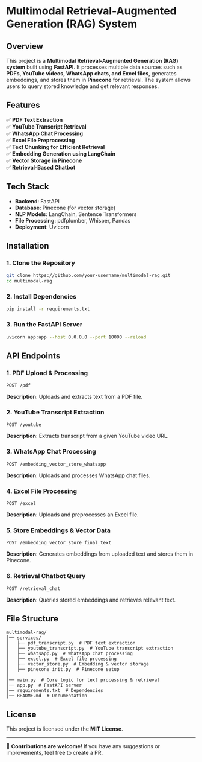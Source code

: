 # Multimodal Retrieval-Augmented Generation (RAG) System

## Overview
This project is a **Multimodal Retrieval-Augmented Generation (RAG) system** built using **FastAPI**. It processes multiple data sources such as **PDFs, YouTube videos, WhatsApp chats, and Excel files**, generates embeddings, and stores them in **Pinecone** for retrieval. The system allows users to query stored knowledge and get relevant responses.

## Features
✅ **PDF Text Extraction**  
✅ **YouTube Transcript Retrieval**  
✅ **WhatsApp Chat Processing**  
✅ **Excel File Preprocessing**  
✅ **Text Chunking for Efficient Retrieval**  
✅ **Embedding Generation using LangChain**  
✅ **Vector Storage in Pinecone**  
✅ **Retrieval-Based Chatbot**  

## Tech Stack
- **Backend**: FastAPI
- **Database**: Pinecone (for vector storage)
- **NLP Models**: LangChain, Sentence Transformers
- **File Processing**: pdfplumber, Whisper, Pandas
- **Deployment**: Uvicorn

## Installation
### **1. Clone the Repository**
```bash
git clone https://github.com/your-username/multimodal-rag.git
cd multimodal-rag
```

### **2. Install Dependencies**
```bash
pip install -r requirements.txt
```

### **3. Run the FastAPI Server**
```bash
uvicorn app:app --host 0.0.0.0 --port 10000 --reload
```

## API Endpoints
### **1. PDF Upload & Processing**
```http
POST /pdf
```
**Description**: Uploads and extracts text from a PDF file.

### **2. YouTube Transcript Extraction**
```http
POST /youtube
```
**Description**: Extracts transcript from a given YouTube video URL.

### **3. WhatsApp Chat Processing**
```http
POST /embedding_vector_store_whatsapp
```
**Description**: Uploads and processes WhatsApp chat files.

### **4. Excel File Processing**
```http
POST /excel
```
**Description**: Uploads and preprocesses an Excel file.

### **5. Store Embeddings & Vector Data**
```http
POST /embedding_vector_store_final_text
```
**Description**: Generates embeddings from uploaded text and stores them in Pinecone.

### **6. Retrieval Chatbot Query**
```http
POST /retrieval_chat
```
**Description**: Queries stored embeddings and retrieves relevant text.

## File Structure
```
multimodal-rag/
│── services/
│   ├── pdf_transcript.py  # PDF text extraction
│   ├── youtube_transcript.py  # YouTube transcript extraction
│   ├── whatsapp.py  # WhatsApp chat processing
│   ├── excel.py  # Excel file processing
│   ├── vector_store.py  # Embedding & vector storage
│   ├── pinecone_init.py  # Pinecone setup
│
│── main.py  # Core logic for text processing & retrieval
│── app.py  # FastAPI server
│── requirements.txt  # Dependencies
│── README.md  # Documentation
```

## License
This project is licensed under the **MIT License**.

---
🚀 **Contributions are welcome!** If you have any suggestions or improvements, feel free to create a PR.

